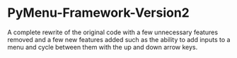 # PyMenu-Framework-Version2

A complete rewrite of the original code with a few unnecessary features removed and a few new features added such as the ability to add inputs to a menu and cycle between them with the up and down arrow keys. 

